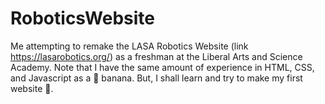 # RoboticsWebsite
Me attempting to remake the LASA Robotics Website (link https://lasarobotics.org/) as a freshman at the Liberal Arts and Science Academy. Note that I have the same amount of experience in HTML, CSS, and Javascript as a 🍌 banana. But, I shall learn and try to make my first website 🚀.

